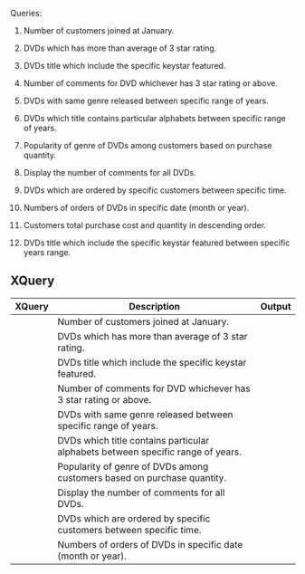 Queries:

1. Number of customers joined at January.

2. DVDs which has more than average of 3 star rating.

3. DVDs title which include the specific keystar featured.

4. Number of comments for DVD whichever has 3 star rating or above.

5. DVDs with same genre released between specific range of years.

6. DVDs which title contains particular alphabets between specific range of years.

7. Popularity of genre of DVDs among customers based on purchase quantity.

8. Display the number of comments for all DVDs.

9. DVDs which are ordered by specific customers between specific time.

10. Numbers of orders of DVDs in specific date (month or year).

11. Customers total purchase cost and quantity in descending order.

12. DVDs title which include the specific keystar featured between specific years range.


## XQuery
| XQuery | Description                                                                     | Output |
|--------|---------------------------------------------------------------------------------|--------|
|        | Number of customers joined at January.                                          |        |
|        | DVDs which has more than average of 3 star rating.                              |        |
|        | DVDs title which include the specific keystar featured.                         |        |
|        | Number of comments for DVD whichever has 3 star rating or above.                |        |
|        | DVDs with same genre released between specific range of years.                  |        |
|        | DVDs which title contains particular alphabets between specific range of years. |        |
|        | Popularity of genre of DVDs among customers based on purchase quantity.         |        |
|        | Display the number of comments for all DVDs.                                    |        |
|        | DVDs which are ordered by specific customers between specific time.             |        |
|        | Numbers of orders of DVDs in specific date (month or year).                     |        |

